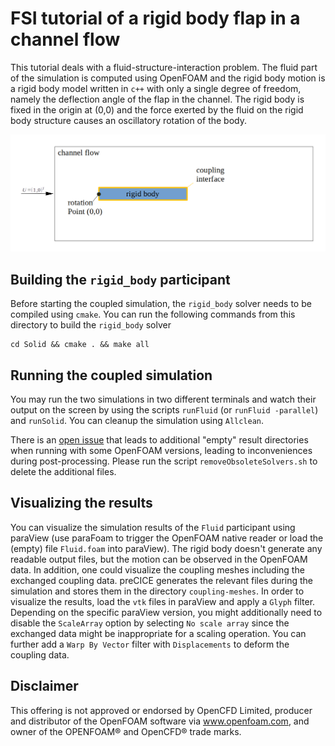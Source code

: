 # FSI tutorial of a rigid body flap in a channel flow

This tutorial deals with a fluid-structure-interaction problem. The fluid part of the simulation is computed using OpenFOAM and the rigid body motion is a rigid body model written in `c++` with only a single degree of freedom, namely the deflection angle of the flap in the channel. The rigid body is fixed in the origin at (0,0) and the force exerted by the fluid on the rigid body structure causes an oscillatory rotation of the body.

![overview](overview.png)

## Building the `rigid_body` participant

Before starting the coupled simulation, the `rigid_body` solver needs to be compiled using `cmake`. You can run the following commands from this directory to build the `rigid_body` solver
```
cd Solid && cmake . && make all
```

## Running the coupled simulation

You may run the two simulations in two different terminals and watch their output on the screen by using the scripts `runFluid` (or `runFluid -parallel`) and `runSolid`. You can cleanup the simulation using `Allclean`.

There is an [open issue](https://github.com/precice/openfoam-adapter/issues/26) that leads to additional "empty" result directories when running with some OpenFOAM versions, leading to inconveniences during post-processing. Please run the script `removeObsoleteSolvers.sh` to delete the additional files.


## Visualizing the results

You can visualize the simulation results of the `Fluid` participant using paraView (use paraFoam to trigger the OpenFOAM native reader or load the (empty) file `Fluid.foam` into paraView). The rigid body doesn't generate any readable output files, but the motion can be observed in the OpenFOAM data. In addition, one could visualize the coupling meshes including the exchanged coupling data. preCICE generates the relevant files during the simulation and stores them in the directory `coupling-meshes`. In order to visualize the results, load the `vtk` files in paraView and apply a `Glyph` filter. Depending on the specific paraView version, you might additionally need to disable the `ScaleArray` option by selecting `No scale array` since the exchanged data might be inappropriate for a scaling operation. You can further add a `Warp By Vector` filter with `Displacements` to deform the coupling data.

## Disclaimer

This offering is not approved or endorsed by OpenCFD Limited, producer and distributor of the OpenFOAM software via www.openfoam.com, and owner of the OPENFOAM® and OpenCFD® trade marks.
